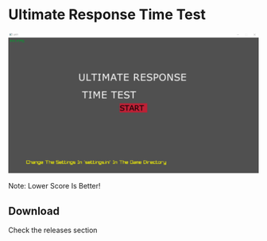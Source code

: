 # Ultimate Response Time Test

![](URTT.gif)

Note: Lower Score Is Better!
## Download
Check the releases section
